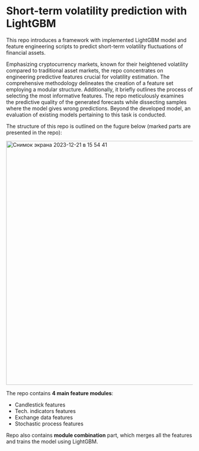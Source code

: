 # Short-term volatility prediction with LightGBM
This repo introduces a framework with implemented LightGBM model and feature engineering scripts to predict short-term volatility fluctuations of financial assets.

Emphasizing cryptocurrency markets, known for their heightened volatility compared to traditional asset markets, the repo concentrates on engineering predictive features crucial for volatility estimation. The comprehensive methodology delineates the creation of a feature set employing a modular structure. Additionally, it briefly outlines the process of selecting the most informative features. The repo meticulously examines the predictive quality of the generated forecasts while dissecting samples where the model gives wrong predictions. Beyond the developed model, an evaluation of existing models pertaining to this task is conducted.

The structure of this repo is outlined on the fugure below (marked parts are presented in the repo):

<img width="657" alt="Снимок экрана 2023-12-21 в 15 54 41" src="https://github.com/AlexanderShulzhenko/Short-term-Volatility-Prediction/assets/80621503/82c234fb-60df-4627-ae98-c39ed3681007">

The repo contains **4 main feature modules**:
- Candlestick features
- Tech. indicators features
- Exchange data features
- Stochastic process features

Repo also contains **module combination** part, which merges all the features and trains the model using LightGBM. 
